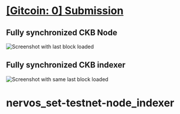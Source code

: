 <h1> <a href="https://gitcoin.co/issue/nervosnetwork/grants/1/100026176"> [Gitcoin: 0] Submission </a>

  <h2> Fully synchronized CKB Node </h2> 
  
   <img src='https://github.com/hodlrtodlrfarmr/nervos/blob/main/ckbnode.png' alt="Screenshot with last block loaded">
   
 <h2> Fully synchronized CKB indexer </h2>
 
   <img src='https://github.com/hodlrtodlrfarmr/nervos/blob/main/ckbindexer.png' alt="Screenshot with same last block loaded">

# nervos_set-testnet-node_indexer
